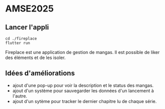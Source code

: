 # AMSE2025

## Lancer l'appli

`cd ./fireplace` <br/>
`flutter run`

Fireplace est une application de gestion de mangas.
Il est possible de liker des éléments et de les isoler.

## Idées d'améliorations

- ajout d'une pop-up pour voir la description et le status des mangas.
- ajout d'un système pour sauvegarder les données d'un lancement à l'autre.
- ajout d'un sytème pour tracker le dernier chapitre lu de chaque série.
